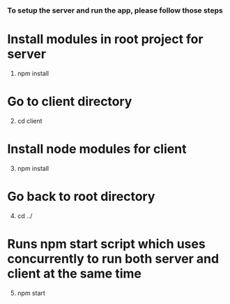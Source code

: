 ### To setup the server and run the app, please follow those steps

# Install modules in root project for server
1. npm install

# Go to client directory
2. cd client

# Install node modules for client
3. npm install

# Go back to root directory
4. cd ../

# Runs npm start script which uses concurrently to run both server and client at the same time
5. npm start